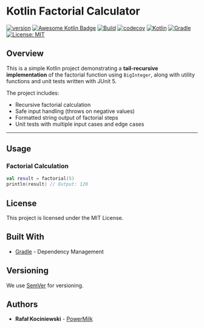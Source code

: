 # Kotlin Factorial Calculator

[![version](https://img.shields.io/badge/version-1.1.6-yellow.svg)](https://semver.org)
[![Awesome Kotlin Badge](https://kotlin.link/awesome-kotlin.svg)](https://github.com/KotlinBy/awesome-kotlin)
[![Build](https://github.com/rkociniewski/factorial/actions/workflows/main.yml/badge.svg)](https://github.com/rkociniewski/factorial/actions/workflows/main.yml)
[![codecov](https://codecov.io/gh/rkociniewski/factorial/branch/main/graph/badge.svg)](https://codecov.io/gh/rkociniewski/factorial)
[![Kotlin](https://img.shields.io/badge/Kotlin-2.2.20-blueviolet?logo=kotlin)](https://kotlinlang.org/)
[![Gradle](https://img.shields.io/badge/Gradle-9.10-blue?logo=gradle)](https://gradle.org/)
[![License: MIT](https://img.shields.io/badge/License-MIT-greem.svg)](https://opensource.org/licenses/MIT)

## Overview

This is a simple Kotlin project demonstrating a **tail-recursive implementation** of the factorial function using `BigInteger`, along with utility functions and unit tests written with JUnit 5.

The project includes:
- Recursive factorial calculation
- Safe input handling (throws on negative values)
- Formatted string output of factorial steps
- Unit tests with multiple input cases and edge cases

---

## Usage

### Factorial Calculation

```kotlin
val result = factorial(5)
println(result) // Output: 120
```

## License

This project is licensed under the MIT License.

## Built With

* [Gradle](https://gradle.org/) - Dependency Management

## Versioning

We use [SemVer](http://semver.org/) for versioning.

## Authors

* **Rafał Kociniewski** - [PowerMilk](https://github.com/rkociniewski)
